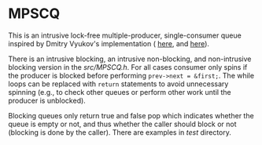 # MPSCQ

This is an intrusive lock-free multiple-producer, single-consumer queue inspired by Dmitry Vyukov's implementation 
( [here](http://www.1024cores.net/home/lock-free-algorithms/queues/intrusive-mpsc-node-based-queue), and 
[here](https://www.google.com/url?q=https://groups.google.com/d/msg/lock-free/nvjCNJgb0bA/9eDuTeDcMXQJ&sa=D&ust=1459199281327000&usg=AFQjCNESQjG_pfvey8S35QKNIMll9JUzdw)).

There is an intrusive blocking, an intrusive non-blocking, and non-intrusive blocking version in the _src/MPSCQ.h_. For all  cases consumer only spins if the producer is blocked before 
performing `prev->next = &first;`.
The while loops can be replaced with `return` statements to avoid unnecessary spinning
(e.g., to check other queues or perform other work until the producer is unblocked). 


Blocking queues only return true and false pop which indicates whether the queue is empty or not, and thus whether the caller should block or not (blocking is done by the caller). There are examples in _test_ directory. 
